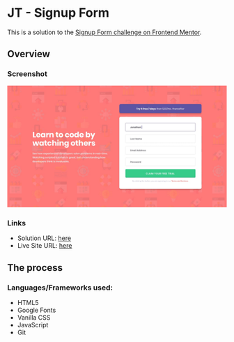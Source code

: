 # JT - Signup Form

This is a solution to the [Signup Form challenge on Frontend Mentor](https://www.frontendmentor.io/challenges/intro-component-with-signup-form-5cf91bd49edda32581d28fd1). 

## Overview

### Screenshot

![](./design/desktop-design.jpg)

### Links

- Solution URL: [here](https://www.frontendmentor.io/solutions/signup-form-solution-i-k3VHYGrj)
- Live Site URL: [here](https://knuckl3h3ad.github.io/signup-form-challenge/)

## The process

### Languages/Frameworks used:

- HTML5 
- Google Fonts
- Vanilla CSS
- JavaScript
- Git




